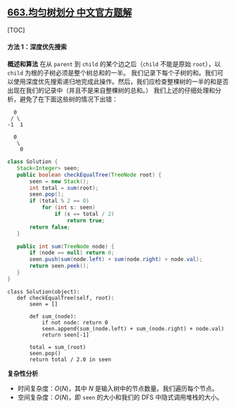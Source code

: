 ## [663.均匀树划分 中文官方题解](https://leetcode.cn/problems/equal-tree-partition/solutions/100000/jun-yun-shu-hua-fen-by-leetcode-solution-y1wk)

[TOC]

#### 方法 1：深度优先搜索

 **概述和算法**
 在从 `parent` 到 `child` 的某个边之后（`child` 不能是原始 `root`），以 `child` 为根的子树必须是整个树总和的一半。
 我们记录下每个子树的和。我们可以使用深度优先搜索递归地完成此操作。然后，我们应检查整棵树的一半的和是否出现在我们的记录中（并且不是来自整棵树的总和。）
 我们上述的仔细处理和分析，避免了在下面这些树的情况下出错：

```text
  0  
 / \ 
-1  1

  0 
   \ 
    0
```

 ```Java [slu1]
 class Solution {
    Stack<Integer> seen;
    public boolean checkEqualTree(TreeNode root) {
        seen = new Stack();
        int total = sum(root);
        seen.pop();
        if (total % 2 == 0)
            for (int s: seen)
                if (s == total / 2)
                    return true;
        return false;
    }

    public int sum(TreeNode node) {
        if (node == null) return 0;
        seen.push(sum(node.left) + sum(node.right) + node.val);
        return seen.peek();
    }
}
 ```

 ```Python3 [slu1]
 class Solution(object):
    def checkEqualTree(self, root):
        seen = []

        def sum_(node):
            if not node: return 0
            seen.append(sum_(node.left) + sum_(node.right) + node.val)
            return seen[-1]

        total = sum_(root)
        seen.pop()
        return total / 2.0 in seen
 ```

 **复杂性分析**

 * 时间复杂度：$O(N)$，其中 $N$ 是输入树中的节点数量。我们遍历每个节点。
 * 空间复杂度：$O(N)$，即 `seen` 的大小和我们的 DFS 中隐式调用堆栈的大小。